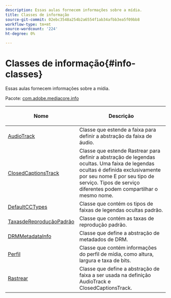 ```yaml
---
description: Essas aulas fornecem informações sobre a mídia.
title: Classes de informação
source-git-commit: 02ebc3548a254b2a6554f1ab34afbb3ea5f09bb8
workflow-type: tm+mt
source-wordcount: '224'
ht-degree: 0%

---
```


# Classes de informação{#info-classes}

Essas aulas fornecem informações sobre a mídia.

Pacote: [com.adobe.mediacore.info](https://help.adobe.com/en_US/primetime/api/psdk/asdoc-dhls_1.4/com/adobe/mediacore/info/package-detail.html)

<table frame="all" colsep="1" rowsep="1" id="table_BC74F0C72F7C443B92C9B28750D812A6"> 
 <thead> 
  <tr rowsep="1"> 
   <th colname="1" class="entry"> <p>Nome </p> </th> 
   <th colname="2" class="entry"> <p>Descrição </p> </th> 
  </tr> 
 </thead>
 <tbody> 
  <tr rowsep="1"> 
   <td colname="1"><span class="codeph"><a href="https://help.adobe.com/en_US/primetime/api/psdk/asdoc-dhls_1.4/com/adobe/mediacore/info/AudioTrack.html" format="html" scope="external"> AudioTrack</a></span> </td> 
   <td colname="2"> Classe que estende a faixa para definir a abstração da faixa de áudio.</td> 
  </tr> 
  <tr rowsep="1"> 
   <td colname="1"><span class="codeph"><a href="https://help.adobe.com/en_US/primetime/api/psdk/asdoc-dhls_1.4/com/adobe/mediacore/info/ClosedCaptionsTrack.html" format="html" scope="external"> ClosedCaptionsTrack</a></span></td> 
   <td colname="2"> Classe que estende Rastrear para definir a abstração de legendas ocultas. Uma faixa de legendas ocultas é definida exclusivamente por seu nome E por seu tipo de serviço. Tipos de serviço diferentes podem compartilhar o mesmo nome.</td> 
  </tr> 
  <tr rowsep="1"> 
   <td colname="1"><span class="codeph"><a href="https://help.adobe.com/en_US/primetime/api/psdk/asdoc-dhls_1.4/com/adobe/mediacore/info/DefaultCCTypes.html" format="html" scope="external"> DefaultCCTypes</a></span> </td> 
   <td colname="2"> Classe que contém os tipos de faixas de legendas ocultas padrão. </td> 
  </tr> 
  <tr rowsep="1"> 
   <td colname="1"><span class="codeph"><a href="https://help.adobe.com/en_US/primetime/api/psdk/asdoc-dhls_1.4/com/adobe/mediacore/info/DefaultPlaybackRates.html" format="html" scope="external"> TaxasdeReproduçãoPadrão</a></span> </td> 
   <td colname="2"> Classe que contém as taxas de reprodução padrão. </td> 
  </tr> 
  <tr rowsep="1"> 
   <td colname="1"><span class="codeph"><a href="https://help.adobe.com/en_US/primetime/api/psdk/asdoc-dhls_1.4/com/adobe/mediacore/info/DRMMetadataInfo.html" format="html" scope="external"> DRMMetadataInfo</a></span> </td> 
   <td colname="2"> Classe que define a abstração de metadados de DRM. </td> 
  </tr> 
  <tr rowsep="1"> 
   <td colname="1"><span class="codeph"><a href="https://help.adobe.com/en_US/primetime/api/psdk/asdoc-dhls_1.4/com/adobe/mediacore/info/Profile.html" format="html" scope="external"> Perfil</a></span></td> 
   <td colname="2"> Classe que contém informações do perfil de mídia, como altura, largura e taxa de bits. </td> 
  </tr> 
  <tr rowsep="0"> 
   <td colname="1"><span class="codeph"><a href="https://help.adobe.com/en_US/primetime/api/psdk/asdoc-dhls_1.4/com/adobe/mediacore/info/Track.html" format="html" scope="external"> Rastrear</a></span></td> 
   <td colname="2">Classe que define a abstração de faixa a ser usada na definição <span class="codeph"> AudioTrack</span> e <span class="codeph"> ClosedCaptionsTrack</span>. </td> 
  </tr> 
 </tbody> 
</table>
